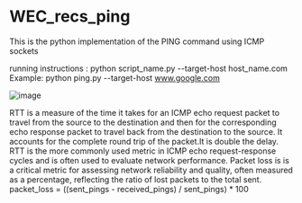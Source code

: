 # WEC_recs_ping
This is the python implementation of the PING command using ICMP sockets

running instructions : python script_name.py --target-host host_name.com
Example:               python ping.py --target-host www.google.com

![image](https://github.com/SupradhaBhat/WEC_recs_ping/assets/97398229/369fee72-c97b-446b-b8b8-8f40cc49fff9)

RTT is a measure of the time it takes for an ICMP echo request packet to travel from the source to the destination and then for the corresponding echo response packet to travel back from the destination to the source. It accounts for the complete round trip of the packet.It is double the delay. RTT is the more commonly used metric in ICMP echo request-response cycles and is often used to evaluate network performance.
Packet loss is is a critical metric for assessing network reliability and quality, often measured as a percentage, reflecting the ratio of lost packets to the total sent. 
packet_loss = ((sent_pings - received_pings) / sent_pings) * 100
